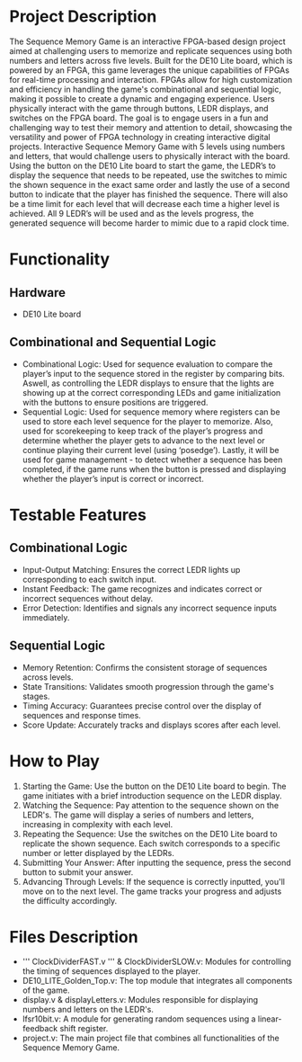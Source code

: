 # Project Description

The Sequence Memory Game is an interactive FPGA-based design project aimed at challenging users to memorize and replicate sequences using both numbers and letters across five levels. Built for the DE10 Lite board, which is powered by an FPGA, this game leverages the unique capabilities of FPGAs for real-time processing and interaction. FPGAs allow for high customization and efficiency in handling the game's combinational and sequential logic, making it possible to create a dynamic and engaging experience. Users physically interact with the game through buttons, LEDR displays, and switches on the FPGA board. The goal is to engage users in a fun and challenging way to test their memory and attention to detail, showcasing the versatility and power of FPGA technology in creating interactive digital projects.
Interactive Sequence Memory Game with 5 levels using numbers and letters, that would challenge users to physically interact with the board. Using the button on the DE10 Lite board to start the game, the LEDR’s to display the sequence that needs to be repeated, use the switches to mimic the shown sequence in the exact same order and lastly the use of a second button to indicate that the player has finished the sequence. There will also be a time limit for each level that will decrease each time a higher level is achieved. All 9 LEDR’s will be used and as the levels progress, the generated sequence will become harder to mimic due to a rapid clock time.

# Functionality 

## Hardware

* DE10 Lite board

## Combinational and Sequential Logic

* Combinational Logic: Used for sequence evaluation to compare the player’s input to the sequence stored in the register by comparing bits. Aswell, as controlling the LEDR displays to ensure that the lights are showing up at the correct corresponding LEDs and game initialization with the buttons to ensure positions are triggered.
* Sequential Logic: Used for sequence memory where registers can be used to store each level sequence for the player to memorize. Also, used for scorekeeping to keep track of the player’s progress and determine whether the player gets to advance to the next level or continue playing their current level (using ‘posedge’). Lastly, it will be used for game management - to detect whether a sequence has been completed, if the game runs when the button is pressed and displaying whether the player’s input is correct or incorrect.

# Testable Features

## Combinational Logic 

* Input-Output Matching: Ensures the correct LEDR lights up corresponding to each switch input.
* Instant Feedback: The game recognizes and indicates correct or incorrect sequences without delay.
* Error Detection: Identifies and signals any incorrect sequence inputs immediately.

 ## Sequential Logic 

* Memory Retention: Confirms the consistent storage of sequences across levels.
* State Transitions: Validates smooth progression through the game's stages.
* Timing Accuracy: Guarantees precise control over the display of sequences and response times.
* Score Update: Accurately tracks and displays scores after each level.

# How to Play

1. Starting the Game: Use the button on the DE10 Lite board to begin. The game initiates with a brief introduction sequence on the LEDR display.
2. Watching the Sequence: Pay attention to the sequence shown on the LEDR's. The game will display a series of numbers and letters, increasing in complexity with each level.
3. Repeating the Sequence: Use the switches on the DE10 Lite board to replicate the shown sequence. Each switch corresponds to a specific number or letter displayed by the LEDRs.
4. Submitting Your Answer: After inputting the sequence, press the second button to submit your answer.
5. Advancing Through Levels: If the sequence is correctly inputted, you'll move on to the next level. The game tracks your progress and adjusts the difficulty accordingly.

# Files Description

* ''' ClockDividerFAST.v ''' & ClockDividerSLOW.v: Modules for controlling the timing of sequences displayed to the player.
* DE10_LITE_Golden_Top.v: The top module that integrates all components of the game.
* display.v & displayLetters.v: Modules responsible for displaying numbers and letters on the LEDR's.
* lfsr10bit.v: A module for generating random sequences using a linear-feedback shift register.
* project.v: The main project file that combines all functionalities of the Sequence Memory Game.
